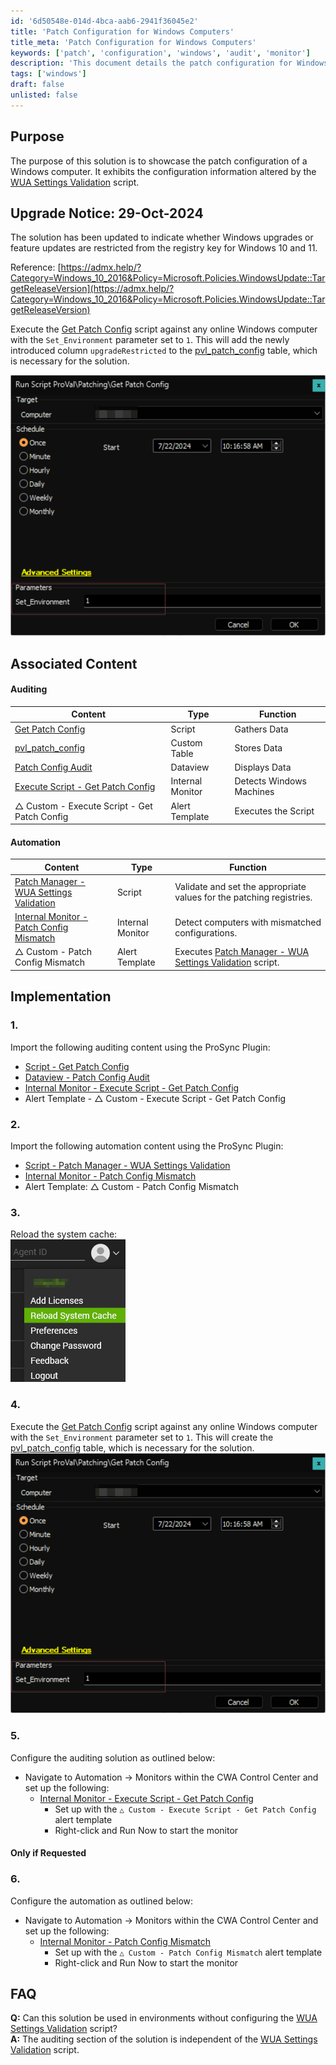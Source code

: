 ```yaml
---
id: '6d50548e-014d-4bca-aab6-2941f36045e2'
title: 'Patch Configuration for Windows Computers'
title_meta: 'Patch Configuration for Windows Computers'
keywords: ['patch', 'configuration', 'windows', 'audit', 'monitor']
description: 'This document details the patch configuration for Windows computers, showcasing how to use the WUA Settings Validation script to alter configuration information. It includes upgrade notices, implementation steps, and associated content for auditing and automation.'
tags: ['windows']
draft: false
unlisted: false
---
```


## Purpose

The purpose of this solution is to showcase the patch configuration of a Windows computer. It exhibits the configuration information altered by the [WUA Settings Validation](<../cwa/scripts/Patch Manager - WUA Settings Validation.md>) script.

## Upgrade Notice: 29-Oct-2024

The solution has been updated to indicate whether Windows upgrades or feature updates are restricted from the registry key for Windows 10 and 11.

Reference: [https://admx.help/?Category=Windows_10_2016&Policy=Microsoft.Policies.WindowsUpdate::TargetReleaseVersion](https://admx.help/?Category=Windows_10_2016&Policy=Microsoft.Policies.WindowsUpdate::TargetReleaseVersion)

Execute the [Get Patch Config](<../cwa/scripts/Get Patch Config.md>) script against any online Windows computer with the `Set_Environment` parameter set to `1`. This will add the newly introduced column `upgradeRestricted` to the [pvl_patch_config](<../cwa/tables/pvl_patch_config.md>) table, which is necessary for the solution.

![Image](../../static/img/Patch-Config-Audit/image_1.png)

## Associated Content

#### Auditing

| Content                                                                              | Type           | Function            |
|--------------------------------------------------------------------------------------|----------------|---------------------|
| [Get Patch Config](<../cwa/scripts/Get Patch Config.md>)                            | Script         | Gathers Data        |
| [pvl_patch_config](<../cwa/tables/pvl_patch_config.md>)                            | Custom Table   | Stores Data         |
| [Patch Config Audit](https://proval.itglue.com/DOC-5078775-16399971)               | Dataview       | Displays Data       |
| [Execute Script - Get Patch Config](<../cwa/monitors/Execute Script - Get Patch Config.md>) | Internal Monitor| Detects Windows Machines |
| △ Custom - Execute Script - Get Patch Config                                          | Alert Template  | Executes the Script  |

#### Automation

| Content                                                                                              | Type           | Function                                                        |
|------------------------------------------------------------------------------------------------------|----------------|-----------------------------------------------------------------|
| [Patch Manager - WUA Settings Validation](<../cwa/scripts/Patch Manager - WUA Settings Validation.md>) | Script         | Validate and set the appropriate values for the patching registries. |
| [Internal Monitor - Patch Config Mismatch](<../cwa/monitors/Patch Config Mismatch.md>)             | Internal Monitor| Detect computers with mismatched configurations.                |
| △ Custom - Patch Config Mismatch                                                                      | Alert Template  | Executes [Patch Manager - WUA Settings Validation](<../cwa/scripts/Patch Manager - WUA Settings Validation.md>) script. |

## Implementation

### 1.
Import the following auditing content using the ProSync Plugin:
- [Script - Get Patch Config](<../cwa/scripts/Get Patch Config.md>)
- [Dataview - Patch Config Audit](https://proval.itglue.com/DOC-5078775-16399971)
- [Internal Monitor - Execute Script - Get Patch Config](<../cwa/monitors/Execute Script - Get Patch Config.md>)
- Alert Template - △ Custom - Execute Script - Get Patch Config

### 2.
Import the following automation content using the ProSync Plugin:
- [Script - Patch Manager - WUA Settings Validation](<../cwa/scripts/Patch Manager - WUA Settings Validation.md>)
- [Internal Monitor - Patch Config Mismatch](<../cwa/monitors/Patch Config Mismatch.md>)
- Alert Template: △ Custom - Patch Config Mismatch

### 3.
Reload the system cache:  
![Image](../../static/img/Patch-Config-Audit/image_2.png)

### 4.
Execute the [Get Patch Config](<../cwa/scripts/Get Patch Config.md>) script against any online Windows computer with the `Set_Environment` parameter set to `1`. This will create the [pvl_patch_config](<../cwa/tables/pvl_patch_config.md>) table, which is necessary for the solution.  
![Image](../../static/img/Patch-Config-Audit/image_3.png)

### 5.
Configure the auditing solution as outlined below:
- Navigate to Automation → Monitors within the CWA Control Center and set up the following:
  - [Internal Monitor - Execute Script - Get Patch Config](<../cwa/monitors/Execute Script - Get Patch Config.md>)  
    - Set up with the `△ Custom - Execute Script - Get Patch Config` alert template
    - Right-click and Run Now to start the monitor

#### Only if Requested

### 6.
Configure the automation as outlined below:
- Navigate to Automation → Monitors within the CWA Control Center and set up the following:
  - [Internal Monitor - Patch Config Mismatch](<../cwa/monitors/Patch Config Mismatch.md>)  
    - Set up with the `△ Custom - Patch Config Mismatch` alert template
    - Right-click and Run Now to start the monitor

## FAQ

**Q:** Can this solution be used in environments without configuring the [WUA Settings Validation](<../cwa/scripts/Patch Manager - WUA Settings Validation.md>) script?  
**A:** The auditing section of the solution is independent of the [WUA Settings Validation](<../cwa/scripts/Patch Manager - WUA Settings Validation.md>) script.

